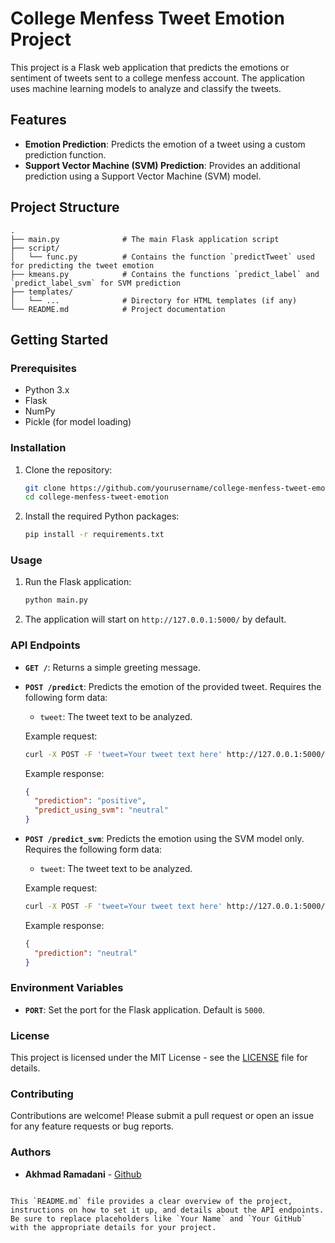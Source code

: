 

# College Menfess Tweet Emotion Project

This project is a Flask web application that predicts the emotions or sentiment of tweets sent to a college menfess account. The application uses machine learning models to analyze and classify the tweets.

## Features

- **Emotion Prediction**: Predicts the emotion of a tweet using a custom prediction function.
- **Support Vector Machine (SVM) Prediction**: Provides an additional prediction using a Support Vector Machine (SVM) model.

## Project Structure

```
.
├── main.py              # The main Flask application script
├── script/
│   └── func.py          # Contains the function `predictTweet` used for predicting the tweet emotion
├── kmeans.py            # Contains the functions `predict_label` and `predict_label_svm` for SVM prediction
├── templates/
│   └── ...              # Directory for HTML templates (if any)
└── README.md            # Project documentation
```

## Getting Started

### Prerequisites

- Python 3.x
- Flask
- NumPy
- Pickle (for model loading)

### Installation

1. Clone the repository:

    ```bash
    git clone https://github.com/yourusername/college-menfess-tweet-emotion.git
    cd college-menfess-tweet-emotion
    ```

2. Install the required Python packages:

    ```bash
    pip install -r requirements.txt
    ```

### Usage

1. Run the Flask application:

    ```bash
    python main.py
    ```

2. The application will start on `http://127.0.0.1:5000/` by default.

### API Endpoints

- **`GET /`**: Returns a simple greeting message.
- **`POST /predict`**: Predicts the emotion of the provided tweet. Requires the following form data:
  - `tweet`: The tweet text to be analyzed.
  
  Example request:

    ```bash
    curl -X POST -F 'tweet=Your tweet text here' http://127.0.0.1:5000/predict
    ```

  Example response:

    ```json
    {
      "prediction": "positive",
      "predict_using_svm": "neutral"
    }
    ```

- **`POST /predict_svm`**: Predicts the emotion using the SVM model only. Requires the following form data:
  - `tweet`: The tweet text to be analyzed.
  
  Example request:

    ```bash
    curl -X POST -F 'tweet=Your tweet text here' http://127.0.0.1:5000/predict_svm
    ```

  Example response:

    ```json
    {
      "prediction": "neutral"
    }
    ```

### Environment Variables

- **`PORT`**: Set the port for the Flask application. Default is `5000`.

### License

This project is licensed under the MIT License - see the [LICENSE](LICENSE) file for details.

### Contributing

Contributions are welcome! Please submit a pull request or open an issue for any feature requests or bug reports.

### Authors

- **Akhmad Ramadani** - [Github](https://github.com/akhmadramadani)

```

This `README.md` file provides a clear overview of the project, instructions on how to set it up, and details about the API endpoints. Be sure to replace placeholders like `Your Name` and `Your GitHub` with the appropriate details for your project.
```
